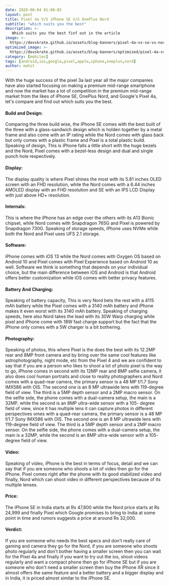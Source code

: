 ```yaml
---
date: 2020-08-04 01:00:02
layout: post
title: Pixel 4a V/S iPhone SE V/S OnePlus Nord
subtitle: "which suits you the best"
description: >-
   Which suits you the best finf out in the article
image: >-
  https://devskrate.github.io/assets/blog-banners/pixel-4a-vs-se-vs-nord.jpg
optimized_image: >-
  https://devskrate.github.io/assets/blog-banners/optimized/pixel-4a-vs-se-vs-nord.webp
category: [mobiles]
tags: [android,ios,google,pixel,apple,iphone,oneplus,nord]
author: mohit
---
```

With the huge success of the pixel 3a last year all the major companies have also started focusing on making a premium mid-range smartphone and now the market has a lot of competition in the premium mid-range market from the likes of iPhone SE, OnePlus Nord, and Google's Pixel 4a, let's compare and find out which suits you the best.
#### Build and Design:
Comparing the three build wise, the iPhone SE comes with the best built of the three with a glass-sandwich design which is holden together by a metal frame and also come with an IP rating while the Nord comes with glass back but only comes with a plastic frame and Pixel is a total plastic build. Speaking of design, This is iPhone falls a little short with the huge bezels and the Nord, Pixel comes with a bezel-less design and dual and single punch hole respectively. 
#### Display:
The display quality is where Pixel shines the most with its 5.81 inches  OLED screen with an FHD resolution, while the Nord comes with a 6.44 inches AMOLED display with an FHD resolution and SE with an IPS LCD Display with just above HD+ resolution.
#### Internals:
This is where the iPhone has an edge over the others with its A13 Bionic chipset, while Nord comes with Snapdragon 765G and Pixel is powered by Snapdragon 730G. Speaking of storage speeds, iPhone uses NVMe while both the Nord and Pixel uses UFS 2.1 storage.
#### Software:
iPhone comes with iOS 13 while the Nord comes with Oxygen OS based on Android 10 and Pixel comes with Pixel Experience based on Android 10 as well. Software we think is something that depends on your individual choice, but the main difference between iOS and Android is that Android offers better customization while iOS comes with better privacy features.
#### Battery And Charging:
Speaking of battery capacity, This is very Nord bets the rest with a 4115 mAh battery while the Pixel comes with a  3140 mAh battery and iPhone makes it even worst with its 3140 mAh battery. Speaking of charging speeds, here also Nord takes the lead with its 30W Warp charging while pixel and iPhone come with 18W fast charge support but the fact that the iPhone only comes with a 5W charger is a bit bothering.
#### Photography:
Speaking of photos, this where Pixel is the does the best with its 12.2MP rear and 8MP front camera and by bring over the same cool features like astrophotography, night mode, etc from the Pixel 4 and we are confident to say that if you are a person who likes to shoot a lot of photo pixel is the way to go, iPhone comes in second with its 12MP rear and 8MP selfie camera, it also does cool human portraits and close to reality photographers and Nord comes with a quad-rear camera, the primary sensor is a 48 MP f/1.7 Sony IMX586 with OIS. The second one is an 8 MP ultrawide lens with 119-degree field of view. The third is a 5MP depth sensor and a 2MP macro sensor. On the selfie side, the phone comes with a dual-camera setup, the main is a 32MP, while the second is an 8MP ultra-wide sensor with a 105- degree field of view, since it has multiple lens it can capture photos in different perspectives
omes with a quad-rear camera, the primary sensor is a 48 MP f/1.7 Sony IMX586 with OIS. The second one is an 8 MP ultrawide lens with 119-degree field of view. The third is a 5MP depth sensor and a 2MP macro sensor. On the selfie side, the phone comes with a dual-camera setup, the main is a 32MP, while the second is an 8MP ultra-wide sensor with a 105- degree field of view.
#### Video:
Speaking of video, iPhone is the best in terms of focus, detail and we can say that if you are someone who shoots a lot of video then go for the iPhone. Pixel comes right after the phone with its good stabilized video and finally, Nord which can shoot video in different perspectives because of its multiple lenses.
#### Price:
The iPhone SE in India starts at Rs 47,800 while the Nord price starts at Rs 24,999 and finally Pixel which Google promises to bring to India at some point in time and rumors suggests a price at around Rs 32,000.
#### Verdict:
If you are someone who needs the best specs and don't really care of gaming and camera they go for the Nord, if you are someone who shoots photo regularly and don't bother having a smaller screen then you can wait for the Pixel 4a and finally if you want to try out the ios, shoot videos regularly and want a compact phone then go for iPhone SE but if you are someone who don't need a smaller screen then buy the iPhone XR since it almost offers the same feature and a better battery and a bigger display and in India, it is priced almost similar to the iPhone SE. 

